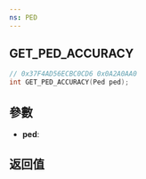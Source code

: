 ```yaml
---
ns: PED
---
```

## GET_PED_ACCURACY

```c
// 0x37F4AD56ECBC0CD6 0x0A2A0AA0
int GET_PED_ACCURACY(Ped ped);
```


## 參數
* **ped**: 

## 返回值
